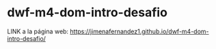 # dwf-m4-dom-intro-desafio

LINK a la página web: https://jimenafernandez1.github.io/dwf-m4-dom-intro-desafio/
